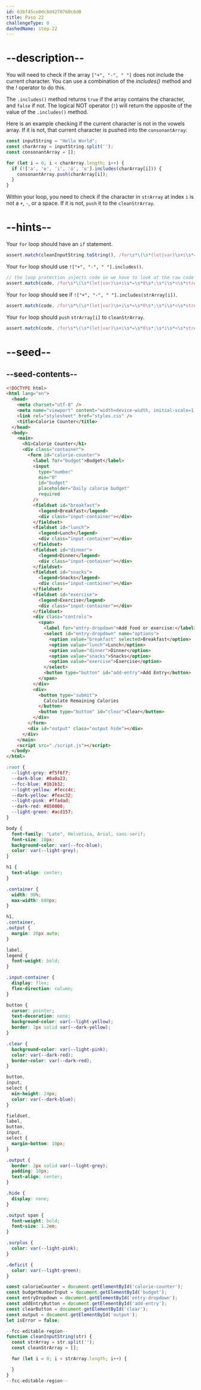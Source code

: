 ```yaml
---
id: 63bf45ce0dc8d4270760c6d0
title: Paso 22
challengeType: 0
dashedName: step-22
---
```


# --description--

You will need to check if the array `["+", "-", " "]` does not include the current character. You can use a combination of the <dfn>includes()</dfn> method and the <dfn>!</dfn> operator to do this.

The `.includes()` method returns `true` if the array contains the character, and `false` if not. The logical NOT operator (`!`) will return the opposite of the value of the `.includes()` method.

Here is an example checking if the current character is not in the vowels array. If it is not, that current character is pushed into the `consonantArray`:

```js
const inputString = "Hello World";
const charArray = inputString.split('');
const consonantArray = [];

for (let i = 0; i < charArray.length; i++) {
  if (!['a', 'e', 'i', 'o', 'u'].includes(charArray[i])) {
    consonantArray.push(charArray[i]);
  }
}
```

Within your loop, you need to check if the character in `strArray` at index `i` is not a `+`, `-`, or a space. If it is not, `push` it to the `cleanStrArray`.

# --hints--

Your `for` loop should have an `if` statement.

```js
assert.match(cleanInputString.toString(), /for\s*\(\s*(let|var)\s+i\s*=\s*0\s*;\s*i\s*<\s*strArray\.length\s*;\s*i\s*\+\+\s*\)\s*\{\s*if\s*\(/);
```

Your `for` loop should use `!["+", "-", " "].includes()`.

```js
// the loop protection injects code so we have to look at the raw code directly
assert.match(code, /for\s*\(\s*(let|var)\s+i\s*=\s*0\s*;\s*i\s*<\s*strArray\.length\s*;\s*i\s*\+\+\s*\)\s*\{\s*if\s*\(\s*!\s*\[\s*("|')\+\2\s*,\s*("|')-\3\s*,\s*("|')\s\4\s*\]\s*\.includes\(/);
```

Your `for` loop should see if `!["+", "-", " "].includes(strArray[i])`.

```js
assert.match(code, /for\s*\(\s*(let|var)\s+i\s*=\s*0\s*;\s*i\s*<\s*strArray\.length\s*;\s*i\s*\+\+\s*\)\s*\{\s*if\s*\(\s*!\s*\[\s*("|')\+\2\s*,\s*("|')-\3\s*,\s*("|')\s\4\s*\]\s*\.includes\(\s*strArray\s*\[\s*i\s*\]\s*\)\s*\)(\s*\{)?/);
```

Your `for` loop should `push` `strArray[i]` to `cleanStrArray`.

```js
assert.match(code, /for\s*\(\s*(let|var)\s+i\s*=\s*0\s*;\s*i\s*<\s*strArray\.length\s*;\s*i\s*\+\+\s*\)\s*\{\s*if\s*\(\s*!\s*\[\s*("|')\+\2\s*,\s*("|')-\3\s*,\s*("|')\s\4\s*\]\s*\.includes\(\s*strArray\s*\[\s*i\s*\]\s*\)\s*\)(\s*\{)?\s*cleanStrArray\.push\(\s*strArray\s*\[\s*i\s*\]\s*\)\s*;?\s*(\s*\})?/);
```

# --seed--

## --seed-contents--

```html
<!DOCTYPE html>
<html lang="en">
  <head>
    <meta charset="utf-8" />
    <meta name="viewport" content="width=device-width, initial-scale=1.0" />
    <link rel="stylesheet" href="styles.css" />
    <title>Calorie Counter</title>
  </head>
  <body>
    <main>
      <h1>Calorie Counter</h1>
      <div class="container">
        <form id="calorie-counter">
          <label for="budget">Budget</label>
          <input
            type="number"
            min="0"
            id="budget"
            placeholder="Daily calorie budget"
            required
          />
          <fieldset id="breakfast">
            <legend>Breakfast</legend>
            <div class="input-container"></div>
          </fieldset>
          <fieldset id="lunch">
            <legend>Lunch</legend>
            <div class="input-container"></div>
          </fieldset>
          <fieldset id="dinner">
            <legend>Dinner</legend>
            <div class="input-container"></div>
          </fieldset>
          <fieldset id="snacks">
            <legend>Snacks</legend>
            <div class="input-container"></div>
          </fieldset>
          <fieldset id="exercise">
            <legend>Exercise</legend>
            <div class="input-container"></div>
          </fieldset>
          <div class="controls">
            <span>
              <label for="entry-dropdown">Add food or exercise:</label>
              <select id="entry-dropdown" name="options">
                <option value="breakfast" selected>Breakfast</option>
                <option value="lunch">Lunch</option>
                <option value="dinner">Dinner</option>
                <option value="snacks">Snacks</option>
                <option value="exercise">Exercise</option>
              </select>
              <button type="button" id="add-entry">Add Entry</button>
            </span>
          </div>
          <div>
            <button type="submit">
              Calculate Remaining Calories
            </button>
            <button type="button" id="clear">Clear</button>
          </div>
        </form>
        <div id="output" class="output hide"></div>
      </div>
    </main>
    <script src="./script.js"></script>
  </body>
</html>
```

```css
:root {
  --light-grey: #f5f6f7;
  --dark-blue: #0a0a23;
  --fcc-blue: #1b1b32;
  --light-yellow: #fecc4c;
  --dark-yellow: #feac32;
  --light-pink: #ffadad;
  --dark-red: #850000;
  --light-green: #acd157;
}

body {
  font-family: "Lato", Helvetica, Arial, sans-serif;
  font-size: 18px;
  background-color: var(--fcc-blue);
  color: var(--light-grey);
}

h1 {
  text-align: center;
}

.container {
  width: 90%;
  max-width: 680px;
}

h1,
.container,
.output {
  margin: 20px auto;
}

label,
legend {
  font-weight: bold;
}

.input-container {
  display: flex;
  flex-direction: column;
}

button {
  cursor: pointer;
  text-decoration: none;
  background-color: var(--light-yellow);
  border: 2px solid var(--dark-yellow);
}

.clear {
  background-color: var(--light-pink);
  color: var(--dark-red);
  border-color: var(--dark-red);
}

button,
input,
select {
  min-height: 24px;
  color: var(--dark-blue);
}

fieldset,
label,
button,
input,
select {
  margin-bottom: 10px;
}

.output {
  border: 2px solid var(--light-grey);
  padding: 10px;
  text-align: center;
}

.hide {
  display: none;
}

.output span {
  font-weight: bold;
  font-size: 1.2em;
}

.surplus {
  color: var(--light-pink);
}

.deficit {
  color: var(--light-green);
}
```

```js
const calorieCounter = document.getElementById('calorie-counter');
const budgetNumberInput = document.getElementById('budget');
const entryDropdown = document.getElementById('entry-dropdown');
const addEntryButton = document.getElementById('add-entry');
const clearButton = document.getElementById('clear');
const output = document.getElementById('output');
let isError = false;

--fcc-editable-region--
function cleanInputString(str) {
  const strArray = str.split('');
  const cleanStrArray = [];

  for (let i = 0; i < strArray.length; i++) {

  }
}
--fcc-editable-region--
```
